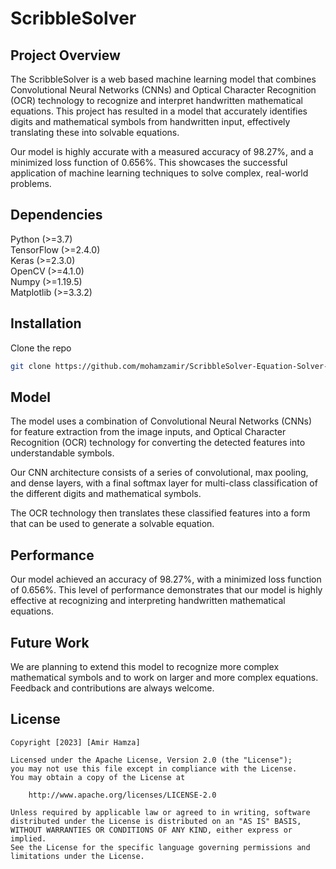 # ScribbleSolver

 ## Project Overview

The ScribbleSolver is a web based machine learning model that combines Convolutional Neural Networks (CNNs) and Optical Character Recognition (OCR) technology to recognize and interpret handwritten mathematical equations. This project has resulted in a model that accurately identifies digits and mathematical symbols from handwritten input, effectively translating these into solvable equations.

Our model is highly accurate with a measured accuracy of 98.27%, and a minimized loss function of 0.656%. This showcases the successful application of machine learning techniques to solve complex, real-world problems.

 ## Dependencies
 Python (>=3.7) <br>
 TensorFlow (>=2.4.0) <br>
 Keras (>=2.3.0) <br>
 OpenCV (>=4.1.0) <br>
 Numpy (>=1.19.5) <br>
 Matplotlib (>=3.3.2) <br>

 ## Installation
 Clone the repo
 ```bash
 git clone https://github.com/mohamzamir/ScribbleSolver-Equation-Solver-Model
 ```

 ## Model
 The model uses a combination of Convolutional Neural Networks (CNNs) for feature extraction from the image inputs, and Optical Character Recognition (OCR) technology for converting the detected features into understandable symbols.

 Our CNN architecture consists of a series of convolutional, max pooling, and dense layers, with a final softmax layer for multi-class classification of the different digits and mathematical symbols.

 The OCR technology then translates these classified features into a form that can be used to generate a solvable equation.

 ## Performance
 Our model achieved an accuracy of 98.27%, with a minimized loss function of 0.656%. This level of performance demonstrates that our model is highly effective at recognizing and interpreting handwritten mathematical equations.

 ## Future Work
 We are planning to extend this model to recognize more complex mathematical symbols and to work on larger and more complex equations. Feedback and contributions are always welcome.

 ## License
 ```
 Copyright [2023] [Amir Hamza]

 Licensed under the Apache License, Version 2.0 (the "License");
 you may not use this file except in compliance with the License.
 You may obtain a copy of the License at

     http://www.apache.org/licenses/LICENSE-2.0

 Unless required by applicable law or agreed to in writing, software
 distributed under the License is distributed on an "AS IS" BASIS,
 WITHOUT WARRANTIES OR CONDITIONS OF ANY KIND, either express or implied.
 See the License for the specific language governing permissions and
 limitations under the License.
 ```
